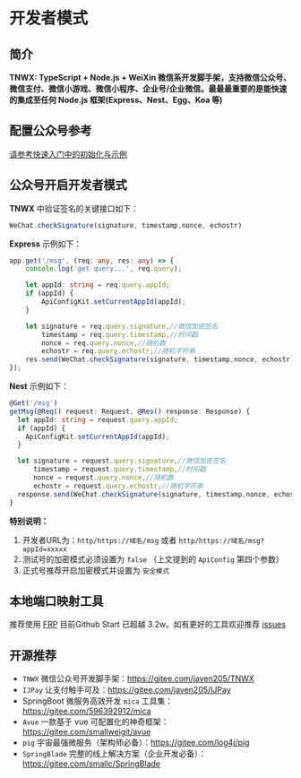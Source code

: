 # 开发者模式

## 简介

**TNWX: TypeScript + Node.js + WeiXin 微信系开发脚手架，支持微信公众号、微信支付、微信小游戏、微信小程序、企业号/企业微信。最最最重要的是能快速的集成至任何 Node.js 框架(Express、Nest、Egg、Koa 等)**

## 配置公众号参考

[请参考快速入门中的初始化与示例](../common/init)

## 公众号开启开发者模式 

 **TNWX** 中验证签名的关键接口如下：

```TypeScript
WeChat.checkSignature(signature, timestamp,nonce, echostr)
```

**Express** 示例如下：

```TypeScript
app.get('/msg', (req: any, res: any) => {
    console.log('get query...', req.query);

    let appId: string = req.query.appId;
    if (appId) {
        ApiConfigKit.setCurrentAppId(appId);
    }

    let signature = req.query.signature,//微信加密签名
        timestamp = req.query.timestamp,//时间戳
        nonce = req.query.nonce,//随机数
        echostr = req.query.echostr;//随机字符串
    res.send(WeChat.checkSignature(signature, timestamp,nonce, echostr));
});
```

**Nest** 示例如下：

```typescript
@Get('/msg')
getMsg(@Req() request: Request, @Res() response: Response) {
  let appId: string = request.query.appId;
  if (appId) {
    ApiConfigKit.setCurrentAppId(appId);
  }

  let signature = request.query.signature,//微信加密签名
      timestamp = request.query.timestamp,//时间戳
      nonce = request.query.nonce,//随机数
      echostr = request.query.echostr;//随机字符串
  response.send(WeChat.checkSignature(signature, timestamp,nonce, echostr));
}
```

**特别说明：**

1. 开发者URL为：`http/https://域名/msg` 或者 `http/https://域名/msg?appId=xxxxx`
2. 测试号的加密模式必须设置为 `false`  （上文提到的 `ApiConfig` 第四个参数）
3. 正式号推荐开启加密模式并设置为 `安全模式` 



## 本地端口映射工具

推荐使用 [FRP](https://github.com/fatedier/frp) 目前Github Start 已超越 3.2w。如有更好的工具欢迎推荐 [issues](https://gitee.com/javen205/TNWX/issues)



## 开源推荐

- `TNWX` 微信公众号开发脚手架：<https://gitee.com/javen205/TNWX>
- `IJPay` 让支付触手可及：<https://gitee.com/javen205/IJPay>
- SpringBoot 微服务高效开发 `mica` 工具集：<https://gitee.com/596392912/mica>
- `Avue` 一款基于 vue 可配置化的神奇框架：<https://gitee.com/smallweigit/avue>
- `pig` 宇宙最强微服务（架构师必备）：<https://gitee.com/log4j/pig>
- `SpringBlade` 完整的线上解决方案（企业开发必备）：<https://gitee.com/smallc/SpringBlade>